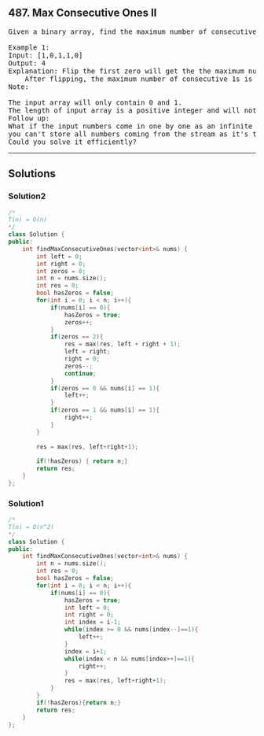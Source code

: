 ## 487. Max Consecutive Ones II
<pre>
Given a binary array, find the maximum number of consecutive 1s in this array if you can flip at most one 0.

Example 1:
Input: [1,0,1,1,0]
Output: 4
Explanation: Flip the first zero will get the the maximum number of consecutive 1s.
    After flipping, the maximum number of consecutive 1s is 4.
Note:

The input array will only contain 0 and 1.
The length of input array is a positive integer and will not exceed 10,000
Follow up:
What if the input numbers come in one by one as an infinite stream? In other words, 
you can't store all numbers coming from the stream as it's too large to hold in memory. 
Could you solve it efficiently?
</pre>

----------------------------------------------------

## Solutions
### Solution2

```c++
/*
T(n) = O(n)
*/
class Solution {
public:
    int findMaxConsecutiveOnes(vector<int>& nums) {
        int left = 0;
        int right = 0;
        int zeros = 0;
        int n = nums.size();
        int res = 0;
        bool hasZeros = false;
        for(int i = 0; i < n; i++){
            if(nums[i] == 0){
                hasZeros = true;
                zeros++;
            }
            if(zeros == 2){
                res = max(res, left + right + 1);
                left = right;
                right = 0;
                zeros--;
                continue;
            }
            if(zeros == 0 && nums[i] == 1){
                left++;
            }
            if(zeros == 1 && nums[i] == 1){
                right++;
            }
        }
        
        res = max(res, left+right+1);
        
        if(!hasZeros) { return n;}
        return res;
    }
};
```

### Solution1
```c++
/*
T(n) = O(n^2)
*/
class Solution {
public:
    int findMaxConsecutiveOnes(vector<int>& nums) {
        int n = nums.size();
        int res = 0;
        bool hasZeros = false;
        for(int i = 0; i < n; i++){
            if(nums[i] == 0){
                hasZeros = true;
                int left = 0;
                int right = 0;
                int index = i-1;
                while(index >= 0 && nums[index--]==1){
                    left++;
                }
                index = i+1;
                while(index < n && nums[index++]==1){
                    right++;
                }
                res = max(res, left+right+1);
            }
        }
        if(!hasZeros){return n;}
        return res;
    }
};
```
